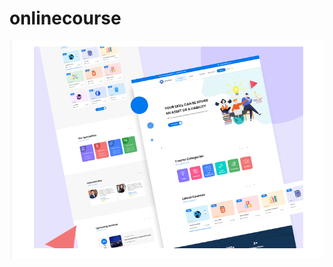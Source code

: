 # onlinecourse
![image modèle](https://github.com/aouman/onlinecourse/blob/main/asset/imgs/Capture.PNG)
